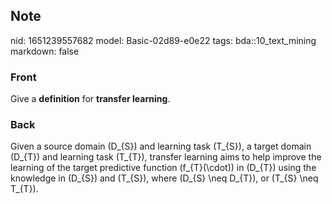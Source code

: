 ## Note
nid: 1651239557682
model: Basic-02d89-e0e22
tags: bda::10_text_mining
markdown: false

### Front
Give a <b>definition</b> for <b>transfer learning</b>.

### Back
Given a source domain \(D_{S}\) and learning task \(T_{S}\), a target domain \(D_{T}\) and learning task \(T_{T}\), transfer learning aims to help improve the learning of the target predictive function \(f_{T}(\cdot)\) in \(D_{T}\) using the knowledge in \(D_{S}\) and \(T_{S}\), where \(D_{S} \neq D_{T}\), or \(T_{S} \neq T_{T}\).
